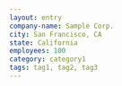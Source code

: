 ```yaml
---
layout: entry
company-name: Sample Corp.
city: San Francisco, CA
state: California
employees: 100
category: category1
tags: tag1, tag2, tag3
---
```

